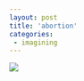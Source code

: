 ```yaml
---
layout: post
title: 'abortion'
categories:
 - imagining
---
```


<img src="images/abortionii.jpg" />

